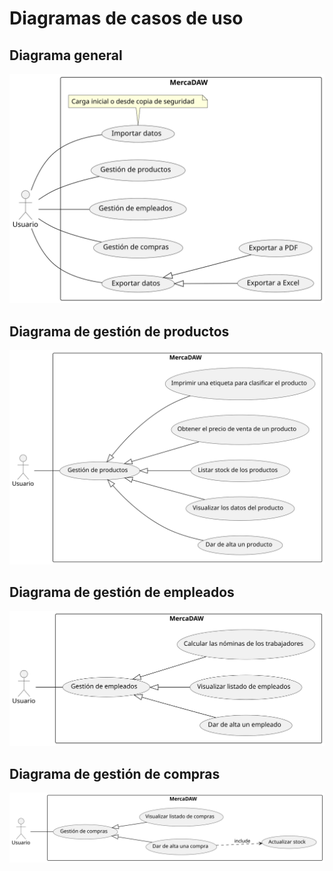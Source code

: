 # Diagramas de casos de uso

## Diagrama general

![](images/General.svg)

## Diagrama de gestión de productos

![](images/Producto.svg)

## Diagrama de gestión de empleados

![](images/Empleado.svg)

## Diagrama de gestión de compras

![](images/Compra.svg)